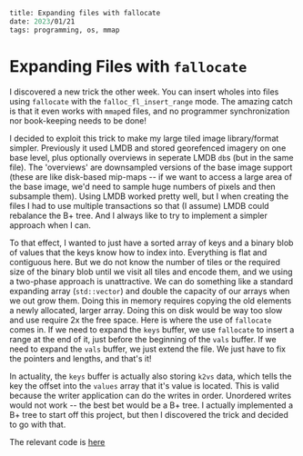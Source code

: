 ```meta
title: Expanding files with fallocate
date: 2023/01/21
tags: programming, os, mmap
```
# Expanding Files with `fallocate`
I discovered a new trick the other week. You can insert wholes into files using `fallocate` with the `falloc_fl_insert_range` mode. The amazing catch is that it even works with `mmap`ed files, and no programmer synchronization nor book-keeping needs to be done!

I decided to exploit this trick to make my large tiled image library/format simpler. Previously it used LMDB and stored georefenced imagery on one base level, plus optionally overviews in seperate LMDB `db`s (but in the same file). The 'overviews' are downsampled versions of the base image support (these are like disk-based mip-maps -- if we want to access a large area of the base image, we'd need to sample huge numbers of pixels and then subsample them). Using LMDB worked pretty well, but I when creating the files I had to use multiple transactions so that (I assume) LMDB could rebalance the B+ tree. And I always like to try to implement a simpler approach when I can.

To that effect, I wanted to just have a sorted array of keys and a binary blob of values that the keys know how to index into. Everything is flat and contiguous here. But we do not know the number of tiles or the required size of the binary blob until we visit all tiles and encode them, and we using a two-phase approach is unattractive.
We can do something like a standard expanding array (`std::vector`) and double the capacity of our arrays when we out grow them. Doing this in memory requires copying the old elements a newly allocated, larger array. Doing this on disk would be way too slow and use require 2x the free space.
Here is where the use of `fallocate` comes in.
If we need to expand the `keys` buffer, we use `fallocate` to insert a range at the end of it, just before the beginning of the `vals` buffer.
If we need to expand the `vals` buffer, we just extend the file.
We just have to fix the pointers and lengths, and that's it!

In actuality, the `keys` buffer is actually also storing `k2vs` data, which tells the key the offset into the `values` array that it's value is located.
This is valid because the writer application can do the writes in order. Unordered writes would not work -- the best bet would be a B+ tree. I actually implemented a B+ tree to start off this project, but then I discovered the trick and decided to go with that.

The relevant code is [here](https://github.com/steplee/frast/blob/v2.0/frast2/flat/flat_env.cc#L198)
